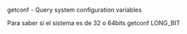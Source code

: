 getconf - Query system configuration variables

Para saber si el sistema es de 32 o 64bits
getconf LONG_BIT
